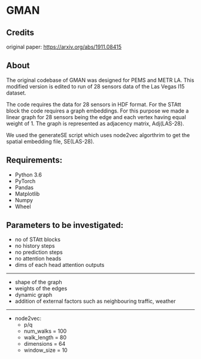 # GMAN

## Credits
original paper: https://arxiv.org/abs/1911.08415 

## About
The original codebase of GMAN was designed for PEMS and METR LA. This modified version is edited to run of 28 sensors data of the Las Vegas I15 dataset. 

The code requires the data for 28 sensors in HDF format. For the STAtt block the code requires a graph embeddings. For this purpose we made a linear graph for 28 sensors being the edge and each vertex having equal weight of 1. The graph is represented as adjacency matrix, Adj(LAS-28). 

We used the generateSE script which uses node2vec algorthrim to get the spatial embedding file, SE(LAS-28).

##  Requirements:
* Python 3.6
* PyTorch
* Pandas
* Matplotlib
* Numpy
* Wheel

## Parameters to be investigated:
* no of STAtt blocks
* no history steps
* no prediction steps
* no attention heads
* dims of each head attention outputs
---
* shape of the graph
* weights of the edges
* dynamic graph
* addition of external factors such as neighbouring traffic, weather
---
* node2vec:
  * p/q
  * num_walks = 100
  * walk_length = 80
  * dimensions = 64
  * window_size = 10

